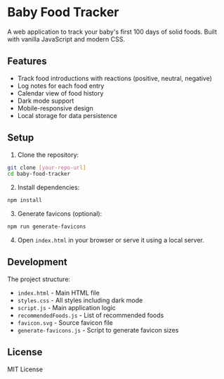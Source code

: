# Baby Food Tracker

A web application to track your baby's first 100 days of solid foods. Built with vanilla JavaScript and modern CSS.

## Features

- Track food introductions with reactions (positive, neutral, negative)
- Log notes for each food entry
- Calendar view of food history
- Dark mode support
- Mobile-responsive design
- Local storage for data persistence

## Setup

1. Clone the repository:
```bash
git clone [your-repo-url]
cd baby-food-tracker
```

2. Install dependencies:
```bash
npm install
```

3. Generate favicons (optional):
```bash
npm run generate-favicons
```

4. Open `index.html` in your browser or serve it using a local server.

## Development

The project structure:
- `index.html` - Main HTML file
- `styles.css` - All styles including dark mode
- `script.js` - Main application logic
- `recommendedFoods.js` - List of recommended foods
- `favicon.svg` - Source favicon file
- `generate-favicons.js` - Script to generate favicon sizes

## License

MIT License 